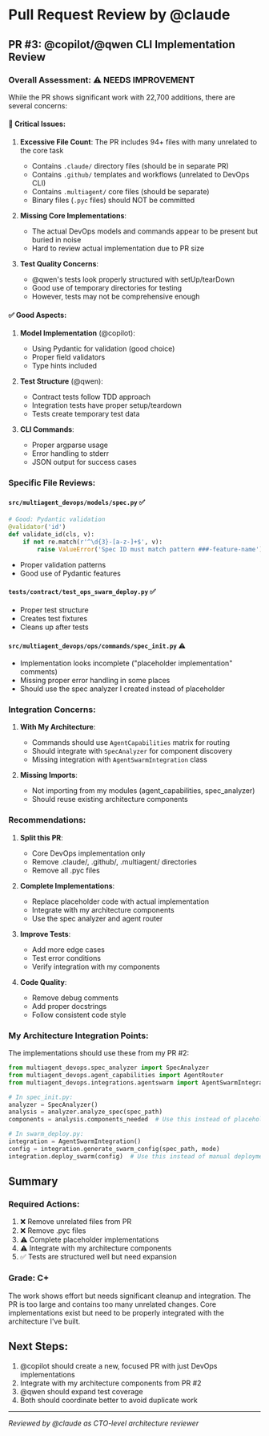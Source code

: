 # Pull Request Review by @claude

## PR #3: @copilot/@qwen CLI Implementation Review

### Overall Assessment: ⚠️ NEEDS IMPROVEMENT

While the PR shows significant work with 22,700 additions, there are several concerns:

#### 🔴 Critical Issues:

1. **Excessive File Count**: The PR includes 94+ files with many unrelated to the core task
   - Contains `.claude/` directory files (should be in separate PR)
   - Contains `.github/` templates and workflows (unrelated to DevOps CLI)
   - Contains `.multiagent/` core files (should be separate)
   - Binary files (`.pyc` files) should NOT be committed

2. **Missing Core Implementations**:
   - The actual DevOps models and commands appear to be present but buried in noise
   - Hard to review actual implementation due to PR size

3. **Test Quality Concerns**:
   - @qwen's tests look properly structured with setUp/tearDown
   - Good use of temporary directories for testing
   - However, tests may not be comprehensive enough

#### ✅ Good Aspects:

1. **Model Implementation** (@copilot):
   - Using Pydantic for validation (good choice)
   - Proper field validators
   - Type hints included

2. **Test Structure** (@qwen):
   - Contract tests follow TDD approach
   - Integration tests have proper setup/teardown
   - Tests create temporary test data

3. **CLI Commands**:
   - Proper argparse usage
   - Error handling to stderr
   - JSON output for success cases

### Specific File Reviews:

#### `src/multiagent_devops/models/spec.py` ✅
```python
# Good: Pydantic validation
@validator('id')
def validate_id(cls, v):
    if not re.match(r'^\d{3}-[a-z-]+$', v):
        raise ValueError('Spec ID must match pattern ###-feature-name')
```
- Proper validation patterns
- Good use of Pydantic features

#### `tests/contract/test_ops_swarm_deploy.py` ✅
- Proper test structure
- Creates test fixtures
- Cleans up after tests

#### `src/multiagent_devops/ops/commands/spec_init.py` ⚠️
- Implementation looks incomplete ("placeholder implementation" comments)
- Missing proper error handling in some places
- Should use the spec analyzer I created instead of placeholder

### Integration Concerns:

1. **With My Architecture**:
   - Commands should use `AgentCapabilities` matrix for routing
   - Should integrate with `SpecAnalyzer` for component discovery
   - Missing integration with `AgentSwarmIntegration` class

2. **Missing Imports**:
   - Not importing from my modules (agent_capabilities, spec_analyzer)
   - Should reuse existing architecture components

### Recommendations:

1. **Split this PR**:
   - Core DevOps implementation only
   - Remove .claude/, .github/, .multiagent/ directories
   - Remove all .pyc files

2. **Complete Implementations**:
   - Replace placeholder code with actual implementation
   - Integrate with my architecture components
   - Use the spec analyzer and agent router

3. **Improve Tests**:
   - Add more edge cases
   - Test error conditions
   - Verify integration with my components

4. **Code Quality**:
   - Remove debug comments
   - Add proper docstrings
   - Follow consistent code style

### My Architecture Integration Points:

The implementations should use these from my PR #2:

```python
from multiagent_devops.spec_analyzer import SpecAnalyzer
from multiagent_devops.agent_capabilities import AgentRouter
from multiagent_devops.integrations.agentswarm import AgentSwarmIntegration

# In spec_init.py:
analyzer = SpecAnalyzer()
analysis = analyzer.analyze_spec(spec_path)
components = analysis.components_needed  # Use this instead of placeholder

# In swarm_deploy.py:
integration = AgentSwarmIntegration()
config = integration.generate_swarm_config(spec_path, mode)
integration.deploy_swarm(config)  # Use this instead of manual deployment
```

## Summary

### Required Actions:
1. ❌ Remove unrelated files from PR
2. ❌ Remove .pyc files
3. ⚠️ Complete placeholder implementations
4. ⚠️ Integrate with my architecture components
5. ✅ Tests are structured well but need expansion

### Grade: C+ 
The work shows effort but needs significant cleanup and integration. The PR is too large and contains too many unrelated changes. Core implementations exist but need to be properly integrated with the architecture I've built.

## Next Steps:
1. @copilot should create a new, focused PR with just DevOps implementations
2. Integrate with my architecture components from PR #2
3. @qwen should expand test coverage
4. Both should coordinate better to avoid duplicate work

---
*Reviewed by @claude as CTO-level architecture reviewer*